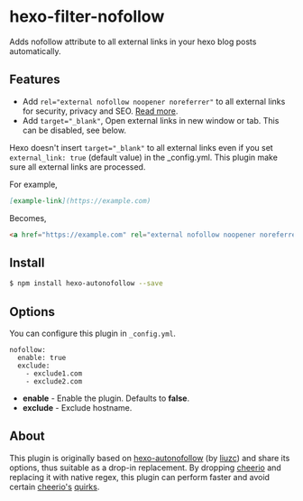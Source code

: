 # hexo-filter-nofollow

Adds nofollow attribute to all external links in your hexo blog posts automatically.

## Features
* Add `rel="external nofollow noopener noreferrer"` to all external links for security, privacy and SEO. [Read more](https://developer.mozilla.org/en-US/docs/Web/HTML/Link_types).
* Add `target="_blank"`, Open external links in new window or tab. This can be disabled, see below.

Hexo doesn't insert `target="_blank"` to all external links even if you set `external_link: true` (default value) in the _config.yml.
This plugin make sure all external links are processed.

For example,
```markdown
[example-link](https://example.com)
```
Becomes,
```html
<a href="https://example.com" rel="external nofollow noopener noreferrer" target="_blank">example-link</a>
```

## Install

``` bash
$ npm install hexo-autonofollow --save
```

## Options

You can configure this plugin in `_config.yml`.

```
nofollow:
  enable: true
  exclude:
    - exclude1.com
    - exclude2.com
```

- **enable** - Enable the plugin. Defaults to **false**.
- **exclude** - Exclude hostname.

## About

This plugin is originally based on [hexo-autonofollow](https://github.com/liuzc/hexo-autonofollow) (by [liuzc](https://github.com/liuzc)) and share its options, thus suitable as a drop-in replacement. By dropping [cheerio](https://github.com/cheeriojs/cheerio) and replacing it with native regex, this plugin can perform faster and avoid certain [cheerio's](https://github.com/cheeriojs/cheerio/issues/1198) [quirks](https://github.com/cheeriojs/cheerio/issues/1031).
